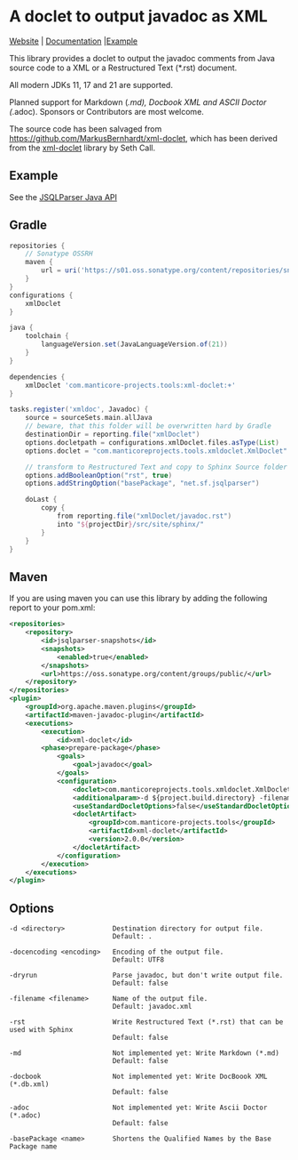 A doclet to output javadoc as XML
=================================

[Website](https://www.manticore-projects.com/XMLDoclet) | [Documentation](https://www.manticore-projects.com/XMLDoclet/usage.html) |[Example](https://www.manticore-projects.com/JSQLParser/javadoc_snapshot.html#analyticexpression)

This library provides a doclet to output the javadoc comments from Java source code to a XML or a Restructured Text (*.rst) document.

All modern JDKs 11, 17 and 21 are supported.

Planned support for Markdown (*.md), Docbook XML and ASCII Doctor (*.adoc). Sponsors or Contributors are most welcome.

The source code has been salvaged from https://github.com/MarkusBernhardt/xml-doclet, which has been derived from the [xml-doclet](http://code.google.com/p/xml-doclet) library by Seth Call.

Example
-------

See the [JSQLParser Java API](https://www.manticore-projects.com/JSQLParser/javadoc_snapshot.html#arrayexpression)

Gradle
------

```gradle
repositories {
    // Sonatype OSSRH
    maven {
        url = uri('https://s01.oss.sonatype.org/content/repositories/snapshots/')
    }
}
configurations {
    xmlDoclet
}

java {
    toolchain {
        languageVersion.set(JavaLanguageVersion.of(21))
    }
}

dependencies {
    xmlDoclet 'com.manticore-projects.tools:xml-doclet:+'
}

tasks.register('xmldoc', Javadoc) {
    source = sourceSets.main.allJava
    // beware, that this folder will be overwritten hard by Gradle
    destinationDir = reporting.file("xmlDoclet")
    options.docletpath = configurations.xmlDoclet.files.asType(List)
    options.doclet = "com.manticoreprojects.tools.xmldoclet.XmlDoclet"

    // transform to Restructured Text and copy to Sphinx Source folder
    options.addBooleanOption("rst", true)
    options.addStringOption("basePackage", "net.sf.jsqlparser")

    doLast {
        copy {
            from reporting.file("xmlDoclet/javadoc.rst")
            into "${projectDir}/src/site/sphinx/"
        }
    }
}
```

Maven
-----

If you are using maven you can use this library by adding the following report to your pom.xml:

```xml
<repositories>
    <repository>
        <id>jsqlparser-snapshots</id>
        <snapshots>
            <enabled>true</enabled>
        </snapshots>
        <url>https://oss.sonatype.org/content/groups/public/</url>
    </repository>
</repositories>
<plugin>
    <groupId>org.apache.maven.plugins</groupId>
    <artifactId>maven-javadoc-plugin</artifactId>
    <executions>
        <execution>
            <id>xml-doclet</id>
        <phase>prepare-package</phase>
            <goals>
                <goal>javadoc</goal>
            </goals>
            <configuration>
                <doclet>com.manticoreprojects.tools.xmldoclet.XmlDoclet</doclet>
                <additionalparam>-d ${project.build.directory} -filename ${project.artifactId}-${project.version}-javadoc.xml</additionalparam>
                <useStandardDocletOptions>false</useStandardDocletOptions>
                <docletArtifact>
                    <groupId>com.manticore-projects.tools</groupId>
                    <artifactId>xml-doclet</artifactId>
                    <version>2.0.0</version>
                </docletArtifact>
            </configuration>
        </execution>
    </executions>
</plugin>
```

Options
-------

    -d <directory>            Destination directory for output file.
                              Default: .

    -docencoding <encoding>   Encoding of the output file.
                              Default: UTF8

    -dryrun                   Parse javadoc, but don't write output file.
                              Default: false

    -filename <filename>      Name of the output file.
                              Default: javadoc.xml

    -rst                      Write Restructured Text (*.rst) that can be used with Sphinx
                              Default: false

    -md                       Not implemented yet: Write Markdown (*.md)
                              Default: false

    -docbook                  Not implemented yet: Write DocBoook XML (*.db.xml)
                              Default: false

    -adoc                     Not implemented yet: Write Ascii Doctor (*.adoc)
                              Default: false

    -basePackage <name>       Shortens the Qualified Names by the Base Package name
